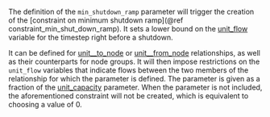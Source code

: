 The definition of the `min_shutdown_ramp` parameter will trigger the creation of the [constraint on minimum shutdown ramp](@ref constraint_min_shut_down_ramp). It sets a lower bound on the [unit\_flow](@ref) variable for the timestep right before a shutdown.

It can be defined for [unit__to_node](@ref) or [unit__from_node](@ref) relationships, as well as their counterparts for node groups. It will then impose restrictions on the `unit_flow` variables that indicate flows between the two members of the relationship for which the parameter is defined. The parameter is given as a fraction of the [unit\_capacity](@ref) parameter. When the parameter is not included, the aforementioned constraint will not be created, which is equivalent to choosing a value of 0.
